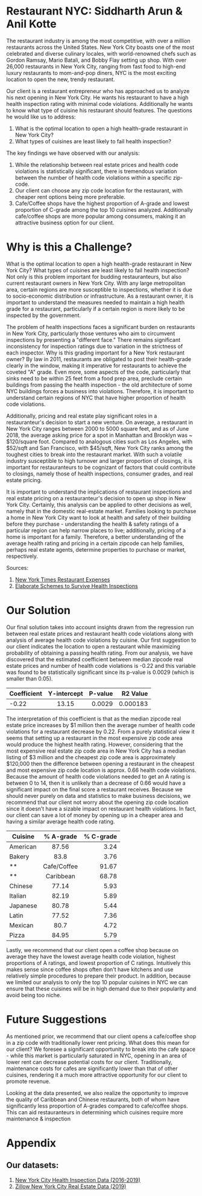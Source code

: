 # Restaurant NYC: Siddharth Arun & Anil Kotte 

The restaurant industry is among the most competitive, with over a million restaurants across the United States. New York City boasts one of the most celebrated and diverse culinary locales, with world-renowned chefs such as Gordon Ramsay, Mario Batali, and Bobby Flay setting up shop. With over 26,000 restaurants in New York City, ranging from fast food to high-end luxury restaurants to mom-and-pop diners, NYC is the most exciting location to open the new, trendy restaurant. 

Our client is a restaurant entrepreneur who has approached us to analyze his next opening in New York City. He wants his restaurant to have a high health inspection rating with minimal code violations. Additionally he wants to know what type of cuisine his restaurant should features. The questions he would like us to address: 

1. What is the optimal location to open a high health-grade restaurant in New York City? 
2. What types of cuisines are least likely to fail health inspection? 

The key findings we have observed with our analysis: 

1. While the relationship between real estate prices and health code violations is statistically significant, there is tremendous variation between the number of health code violations within a specific zip-code. 
2. Our client can choose any zip code location for the restaurant, with cheaper rent options being more preferable. 
3. Cafe/Coffee shops have the highest proportion of A-grade and lowest proportion of C-grade among the top 10 cuisines analyzed. Additionally cafe/coffee shops are more popular among consumers, making it an attractive business option for our client. 


# Why is this a Challenge? 

What is the optimal location to open a high health-grade restaurant in New York City? What types of cuisines are least likely to fail health inspection? Not only is this problem important for budding restauranteurs, but also current restaurant owners in New York City. With any large metropolitan area, certain regions are more susceptible to inspections, whether it is due to socio-economic distribution or infrastructure. As a restaurant owner, it is important to understand the measures needed to maintain a high health grade for a restaurant, particularly if a certain region is more likely to be inspected by the government. 

The problem of health inspections faces a significant burden on restaurants in New York City, particularly those ventures who aim to circumvent inspections by presenting a "different face." There remains significant inconsistency for inspection ratings due to variation in the strictness of each inspector. Why is this grading important for a New York restaurant owner? By law in 2011, restaurants are obligated to post their health-grade clearly in the window, making it imperative for restaurants to achieve the coveted "A" grade. Even more, some aspects of the code, particularly that sinks need to be within 25 feet from a food prep area, preclude certain buildings from passing the health inspection - the old architecture of some NYC buildings forces a business into violations. Therefore, it is important to understand certain regions of NYC that have higher proportion of health code violations. 

Additionally, pricing and real estate play significant roles in a restauranteur's decision to start a new venture. On average, a restaurant in New York City ranges between 2000 to 5000 square feet, and as of June 2018, the average asking price for a spot in Manhattan and Brooklyn was ~ $120/square foot. Compared to analogous cities such as Los Angeles, with $52/sqft and San Francisco, with $45/sqft, New York City ranks among the toughest cities to break into the restaurant market. With such a volatile industry susceptible to high turnover and larger proportion of closings, it is important for restauranteurs to be cognizant of factors that could contribute to closings, namely those of health inspections, consumer grades, and real estate pricing. 

It is important to understand the implications of restaurant inspections and real estate pricing on a restauranteur's decision to open up shop in New York City. Certainly, this analysis can be applied to other decisions as well, namely that in the domestic real-estate market. Families looking to purchase a home in New York City want to look at health and safety of their building before they purchase - understanding the health & safety ratings of a particular region can help narrow places to live; additionally, pricing of a home is important for a family. Therefore, a better understanding of the average health rating and pricing in a certain zipcode can help families, perhaps real estate agents, determine properties to purchase or market, respectively. 

Sources: 
1. [New York Times Restaurant Expenses](https://www.nytimes.com/2016/10/26/dining/restaurant-economics-new-york.html)
2. [Elaborate Schemes to Survive Health Inspections](https://ny.eater.com/2019/6/28/18761345/department-of-health-letter-grades-nyc-restaurant-rules)

# Our Solution

Our final solution takes into account insights drawn from the regression run between real estate prices and restaurant health code violations along with analysis of average health code violations by cuisine. Our first suggestion to our client indicates the location to open a restaurant while maximizing probability of obtaining a passing health rating. From our analysis, we have discovered that the estimated coefficient between median zipcode real estate prices and number of health code violations is -0.22 and this variable was found to be statistically significant since its p-value is 0.0029 (which is smaller than 0.05).

| Coefficient        |Y-intercept          | P-value  | R2 Value |
| ------------- |:-------------:| -----:|-----:|
| -0.22      | 13.15 | 0.0029 | 0.000183 |

The interpretation of this coefficient is that as the median zipcode real estate price increases by $1 million then the average number of health code violations for a restaurant decrease by 0.22. From a purely statistical view it seems that setting up a restaurant in the most expensive zip code area would produce the highest health rating. However, considering that the most expensive real estate zip code area in New York City has a median listing of $3 million and the cheapest zip code area is approximately $120,000 then the difference between opening a restaurant in the cheapest and most expensive zip code location is approx. 0.66 health code violations. Because the amount of health code violations needed to get an A rating is between 0 to 14, then it is unlikely than a decrease of 0.66 would have a significant impact on the final score a restaurant receives. Because we should never purely on data and statistics to make business decisions, we recommend that our client not worry about the opening zip code location since it doesn’t have a sizable impact on restaurant health violations. In fact, our client can save a lot of money by opening up in a cheaper area and having a similar average health code rating. 

| Cuisine        | % A-grade           | % C-grade  |
| ------------- |:-------------:| -----:|
| American      | 87.56 | 3.24 |
| Bakery      | 83.8      |   3.76 |
**| Cafe/Coffee | 91.67     |    1.97 |**
**| Caribbean      | 68.78| 10.6 |**
| Chinese      | 77.14      |   5.93 |
| Italian | 82.19     |    5.89 |
| Japanese      | 80.78 | 5.44 |
| Latin      | 77.52      |   7.36 |
| Mexican | 80.7      |    4.72 |
| Pizza | 84.95      |    5.79 |

Lastly, we recommend that our client open a coffee shop because on average they have the lowest average health code violation, highest proportions of A ratings, and lowest proportion of C ratings. Intuitively this makes sense since coffee shops often don't have kitchens and use relatively simple procedures to prepare their product. In addition, because we limited our analysis to only the top 10 popular cuisines in NYC we can ensure that these cuisines will be in high demand due to their popularity and avoid being too niche.  

# Future Suggestions 

As mentioned prior, we recommend that our client opens a cafe/coffee shop in a zip code with traditionally lower rent pricing. What does this mean for our client? We foresee a significant opportunity to break into the cafe space - while this market is particularly saturated in NYC, opening in an area of lower rent can decrease potential costs for our client. Traditionally, maintenance costs for cafes are significantly lower than that of other cuisines, rendering it a much more attractive opportunity for our client to promote revenue. 

Looking at the data presented, we also realize the opportunity to improve the quality of Caribbean and Chinese restaurants, both of whom have significantly less proportion of A-grades compared to cafe/coffee shops. This can aid restauranteurs in determining which cuisines require more maintenance & inspection 

# Appendix 

## Our datasets: 
1. [New York City Health Inspection Data (2016-2019)](https://data.cityofnewyork.us/Health/DOHMH-New-York-City-Restaurant-Inspection-Results/43nn-pn8j)
2. [Zillow New York City Real Estate Data (2019)](https://www.zillow.com/new-york-ny/home-values/)




